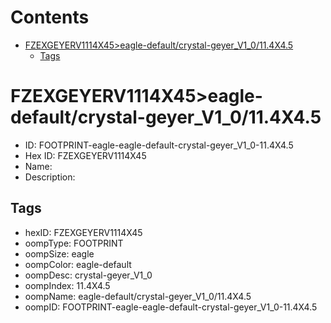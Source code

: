 



Contents
========

* [FZEXGEYERV1114X45>eagle-default/crystal-geyer_V1_0/11.4X4.5](#fzexgeyerv1114x45eagle-defaultcrystal-geyer_v1_0114x45)
	* [Tags](#tags)

# FZEXGEYERV1114X45>eagle-default/crystal-geyer_V1_0/11.4X4.5

- ID: FOOTPRINT-eagle-eagle-default-crystal-geyer_V1_0-11.4X4.5
- Hex ID: FZEXGEYERV1114X45
- Name: 
- Description: 

## Tags

- hexID: FZEXGEYERV1114X45
- oompType: FOOTPRINT
- oompSize: eagle
- oompColor: eagle-default
- oompDesc: crystal-geyer_V1_0
- oompIndex: 11.4X4.5
- oompName: eagle-default/crystal-geyer_V1_0/11.4X4.5
- oompID: FOOTPRINT-eagle-eagle-default-crystal-geyer_V1_0-11.4X4.5
